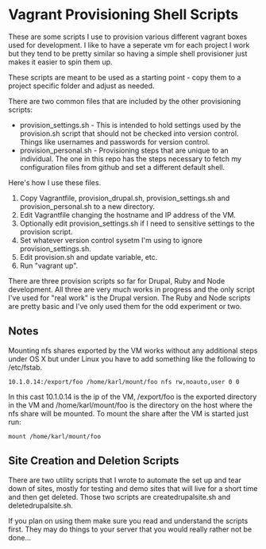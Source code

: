 # Vagrant Provisioning Shell Scripts

These are some scripts I use to provision various different vagrant
boxes used for development. I like to have a seperate vm for each
project I work but they tend to be pretty similar so having a simple
shell provisioner just makes it easier to spin them up.

These scripts are meant to be used as a starting point - copy them to
a project specific folder and adjust as needed.

There are two common files that are included by the other provisioning
scripts:

- provision_settings.sh - This is intended to hold settings used by
  the provision.sh script that should not be checked into version
  control. Things like usernames and passwords for version control.
- provision_personal.sh - Provisioning steps that are unique to an
  individual. The one in this repo has the steps necessary to fetch my
  configuration files from github and set a different default shell.

Here's how I use these files.

1. Copy Vagrantfile, provision_drupal.sh, provision_settings.sh and
   provision_personal.sh to a new directory.
1. Edit Vagrantfile changing the hostname and IP address of the VM.
1. Optionally edit provision_settings.sh if I need to sensitive
   settings to the provision script.
1. Set whatever version control sysetm I'm using to ignore
   provision_settings.sh.
1. Edit provision.sh and update variable, etc.
1. Run "vagrant up".

There are three provision scripts so far for Drupal, Ruby and Node
development. All three are very much works in progress and the only
script I've used for "real work" is the Drupal version. The Ruby and
Node scripts are pretty basic and I've only used them for the odd
experiment or two.

## Notes

Mounting nfs shares exported by the VM works without any additional
steps under OS X but under Linux you have to add something like the
following to /etc/fstab.

    10.1.0.14:/export/foo /home/karl/mount/foo nfs rw,noauto,user 0 0

In this cast 10.1.0.14 is the ip of the VM, /export/foo is the
exported directory in the VM and /home/karl/mount/foo is the directory
on the host where the nfs share will be mounted. To mount the share
after the VM is started just run:

    mount /home/karl/mount/foo

## Site Creation and Deletion Scripts

There are two utility scripts that I wrote to automate the set up and
tear down of sites, mostly for testing and demo sites that will live
for a short time and then get deleted. Those two scripts are
createdrupalsite.sh and deletedrupalsite.sh.

If you plan on using them make sure you read and understand the
scripts first. They may do things to your server that you would really
rather not be done...
